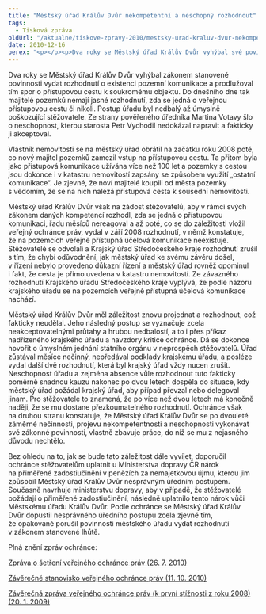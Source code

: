 ```yaml
---
title: "Městský úřad Králův Dvůr nekompetentní a neschopný rozhodnout"
tags:
  - Tisková zpráva
oldUrl: "/aktualne/tiskove-zpravy-2010/mestsky-urad-kraluv-dvur-nekompetentni-a-neschopny-rozhodnout"
date: 2010-12-16
perex: "<p></p><p>Dva roky se Městský úřad Králův Dvůr vyhýbal své povinnosti. Postup úřadu byl nedbalý až úmyslně poškozující stěžovatele. Ze strany úředníka Martina Votavy šlo o neschopnost, kterou starosta Petr Vychodil akceptoval.</p>"
---
```


<!-- imported from the old website -->

<p>Dva roky se Městský úřad Králův Dvůr vyhýbal zákonem stanovené povinnosti vydat rozhodnutí o existenci pozemní komunikace a prodlužoval tím spor o přístupovou cestu k soukromému objektu. Do dnešního dne tak majitelé pozemků nemají jasné rozhodnutí, zda se jedná o veřejnou přístupovou cestu či nikoli. Postup úřadu byl nedbalý až úmyslně poškozující stěžovatele. Ze strany pověřeného úředníka Martina Votavy šlo o neschopnost, kterou starosta Petr Vychodil nedokázal napravit a fakticky ji akceptoval.</p><p>Vlastník nemovitosti se na městský úřad obrátil na začátku roku 2008 poté, co nový majitel pozemků zamezil vstup na přístupovou cestu. Ta přitom byla jako přístupová komunikace užívána více než 100 let a pozemky s cestou jsou dokonce i v katastru nemovitostí zapsány se způsobem využití „ostatní komunikace“. Je zjevné, že noví majitelé koupili od města pozemky s vědomím, že se na nich nalézá přístupová cesta k sousední nemovitosti.</p><p>Městský úřad Králův Dvůr však na žádost stěžovatelů, aby v rámci svých zákonem daných kompetencí rozhodl, zda se jedná o přístupovou komunikaci, řadu měsíců nereagoval a až poté, co se do záležitosti vložil veřejný ochránce práv, vydal v září 2008 rozhodnutí, v němž konstatuje, že na pozemcích veřejně přístupná účelová komunikace neexistuje. Stěžovatelé se odvolali a Krajský úřad Středočeského kraje rozhodnutí zrušil s tím, že chybí odůvodnění, jak městský úřad ke svému závěru došel, v řízení nebylo provedeno důkazní řízení a městský úřad rovněž opominul i fakt, že cesta je přímo uvedena v katastru nemovitostí. Ze závazného rozhodnutí Krajského úřadu Středočeského kraje vyplývá, že podle názoru krajského úřadu se na pozemcích veřejně přístupná účelová komunikace nachází. </p><p>Městský úřad Králův Dvůr měl záležitost znovu projednat a rozhodnout, což fakticky neudělal. Jeho následný postup se vyznačuje zcela neakceptovatelnými průtahy a hrubou nedbalostí, a to i přes příkaz nadřízeného krajského úřadu a navzdory kritice ochránce. Dá se dokonce hovořit o úmyslném jednání státního orgánu v neprospěch stěžovatelů. Úřad zůstával měsíce nečinný, nepředával podklady krajskému úřadu, a posléze vydal další dvě rozhodnutí, která byl krajský úřad vždy nucen zrušit. Neschopnost úřadu a zejména absence vůle rozhodnout tuto fakticky poměrně snadnou kauzu nakonec po dvou letech dospěla do situace, kdy městský úřad požádal krajský úřad, aby případ převzal nebo delegoval jinam. Pro stěžovatele to znamená, že po více než dvou letech má konečně naději, že se mu dostane přezkoumatelného rozhodnutí. Ochránce však na druhou stranu konstatuje, že Městský úřad Králův Dvůr se po dvouleté záměrné nečinnosti, projevu nekompetentnosti a neschopnosti vykonávat své zákonné povinnosti, vlastně zbavuje práce, do níž se mu z nejasného důvodu nechtělo.</p><p>Bez ohledu na to, jak se bude tato záležitost dále vyvíjet, doporučil ochránce stěžovatelům uplatnit u Ministerstva dopravy ČR nárok na přiměřené zadostiučinění v penězích za nemajetkovou újmu, kterou jim způsobil Městský úřad Králův Dvůr nesprávným úředním postupem. Současně navrhuje ministerstvu dopravy, aby v případě, že stěžovatelé požádají o přiměřené zadostiučinění, následně uplatnilo tento nárok vůči Městskému úřadu Králův Dvůr. Podle ochránce se Městský úřad Králův Dvůr dopustil nesprávného úředního postupu zcela zjevně tím, že opakovaně porušil povinnosti městského úřadu vydat rozhodnutí v zákonem stanovené lhůtě.</p><p>Plná znění zpráv ochránce:</p><p><a href="/uploads-import/STANOVISKA/2010/Kraluv_Dvur_2397-10-DS-PZS.pdf" target="_blank">Zpráva o šetření veřejného ochránce práv (26. 7. 2010)</a></p><p><a href="/uploads-import/STANOVISKA/2010/Kraluv_Dvur_2397-10-DS-ZSO.pdf" target="_blank">Závěrečné stanovisko veřejného ochránce práv (11. 10. 2010)</a></p><p><a href="/uploads-import/STANOVISKA/2010/Kraluv_Dvur_3882-08-DS-ZZ18.pdf" target="_blank">Závěrečná zpráva veřejného ochránce práv (k první stížnosti z roku 2008) (20. 1. 2009)</a></p>
